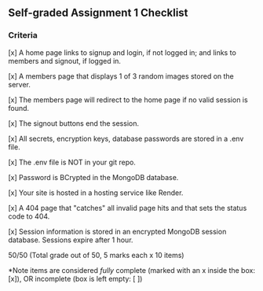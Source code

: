 ## Self-graded Assignment 1 Checklist

### Criteria	

[x]  A home page links to signup and login, if not logged in; and links to members and signout, if logged in.

[x]  A members page that displays 1 of 3 random images stored on the server.

[x]  The members page will redirect to the home page if no valid session is found.

[x]  The signout buttons end the session.

[x]  All secrets, encryption keys, database passwords are stored in a .env file.

[x]  The .env file is NOT in your git repo.

[x]  Password is BCrypted in the MongoDB database.

[x]  Your site is hosted in a hosting service like Render.

[x]  A 404 page that "catches" all invalid page hits and that sets the status code to 404.

[x]  Session information is stored in an encrypted MongoDB session database. Sessions expire after 1 hour.
 
50/50 (Total grade out of 50, 5 marks each x 10 items)

*Note items are considered *fully* complete (marked with an x inside the box: [x]), OR incomplete (box is left empty: [ ])